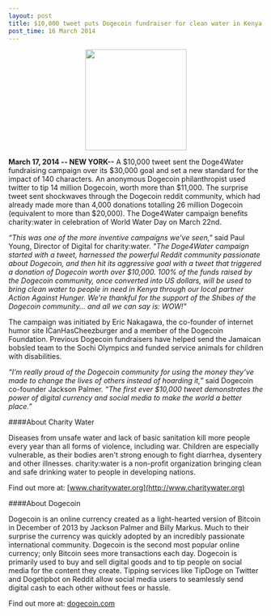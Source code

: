 ```yaml
---
layout: post
title: $10,000 tweet puts Dogecoin fundraiser for clean water in Kenya over $30k goal
post_time: 16 March 2014
---
```


<center><img src="http://doge4water.org/images/doge4water-shibe.png" width="200px"/></center>

**March 17, 2014 -- NEW YORK--** A $10,000 tweet sent the Doge4Water fundraising campaign over its $30,000 goal and set a new standard for the impact of 140 characters. An anonymous Dogecoin philanthropist used twitter to tip 14 million Dogecoin, worth more than $11,000. The surprise tweet sent shockwaves through the Dogecoin reddit community, which had already made more than 4,000 donations totalling 26 million Dogecoin (equivalent to more than $20,000). The Doge4Water campaign benefits charity:water in celebration of World Water Day on March 22nd.

*“This was one of the more inventive campaigns we've seen,"* said Paul Young, Director of Digital for charity:water. *"The Doge4Water campaign started with a tweet, harnessed the powerful Reddit community passionate about Dogecoin, and then hit its aggressive goal with a tweet that triggered a donation of Dogecoin worth over $10,000. 100% of the funds raised by the Dogecoin community, once converted into US dollars, will be used to bring clean water to people in need in Kenya through our local partner Action Against Hunger. We're thankful for the support of the Shibes of the Dogecoin community... and all we can say is: WOW!"*

The campaign was initiated by Eric Nakagawa, the co-founder of internet humor site ICanHasCheezburger and a member of the Dogecoin Foundation. Previous Dogecoin fundraisers have helped send the Jamaican bobsled team to the Sochi Olympics and funded service animals for children with disabilities.

*“I’m really proud of the Dogecoin community for using the money they’ve made to change the lives of others instead of hoarding it,”* said Dogecoin co-founder Jackson Palmer. *“The first ever $10,000 tweet demonstrates the power of digital currency and social media to make the world a better place.”*

####About Charity Water

Diseases from unsafe water and lack of basic sanitation kill more people every year than all forms of violence, including war.  Children are especially vulnerable, as their bodies aren't strong enough to fight diarrhea, dysentery and other illnesses.  charity:water is a non-profit organization bringing clean and safe drinking water to people in developing nations.

Find out more at: [www.charitywater.org](http://www.charitywater.org)

####About Dogecoin

Dogecoin is an online currency created as a light-hearted version of Bitcoin in December of 2013 by Jackson Palmer and Billy Markus. Much to their surprise the currency was quickly adopted by an incredibly passionate international community. Dogecoin is the second most popular online currency; only Bitcoin sees more transactions each day. Dogecoin is primarily used to buy and sell digital goods and to tip people on social media for the content they create. Tipping services like TipDoge on Twitter and Dogetipbot on Reddit allow social media users to seamlessly send digital cash to each other without fees or hassle.

Find out more at: [dogecoin.com](http://dogecoin.com)